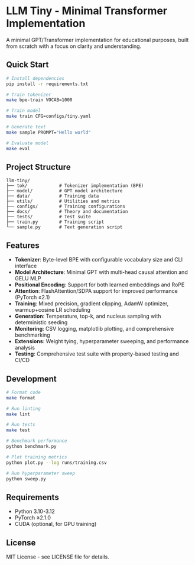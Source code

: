 # LLM Tiny - Minimal Transformer Implementation

A minimal GPT/Transformer implementation for educational purposes, built from scratch with a focus on clarity and understanding.

## Quick Start

```bash
# Install dependencies
pip install -r requirements.txt

# Train tokenizer
make bpe-train VOCAB=1000

# Train model
make train CFG=configs/tiny.yaml

# Generate text
make sample PROMPT="Hello world"

# Evaluate model
make eval
```

## Project Structure

```
llm-tiny/
├── tok/            # Tokenizer implementation (BPE)
├── model/          # GPT model architecture
├── data/           # Training data
├── utils/          # Utilities and metrics
├── configs/        # Training configurations
├── docs/           # Theory and documentation
├── tests/          # Test suite
├── train.py        # Training script
└── sample.py       # Text generation script
```

## Features

- **Tokenizer**: Byte-level BPE with configurable vocabulary size and CLI interface
- **Model Architecture**: Minimal GPT with multi-head causal attention and GELU MLP
- **Positional Encoding**: Support for both learned embeddings and RoPE
- **Attention**: FlashAttention/SDPA support for improved performance (PyTorch ≥2.1)
- **Training**: Mixed precision, gradient clipping, AdamW optimizer, warmup+cosine LR scheduling
- **Generation**: Temperature, top-k, and nucleus sampling with deterministic seeding
- **Monitoring**: CSV logging, matplotlib plotting, and comprehensive benchmarking
- **Extensions**: Weight tying, hyperparameter sweeping, and performance analysis
- **Testing**: Comprehensive test suite with property-based testing and CI/CD

## Development

```bash
# Format code
make format

# Run linting
make lint

# Run tests
make test

# Benchmark performance
python benchmark.py

# Plot training metrics
python plot.py --log runs/training.csv

# Run hyperparameter sweep
python sweep.py
```

## Requirements

- Python 3.10-3.12
- PyTorch ≥2.1.0
- CUDA (optional, for GPU training)

## License

MIT License - see LICENSE file for details.
